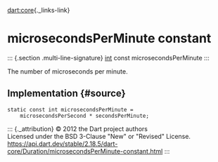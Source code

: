 [dart:core](../../dart-core/dart-core-library){._links-link}

microsecondsPerMinute constant
==============================

::: {.section .multi-line-signature}
[int](../int-class) const microsecondsPerMinute
:::

The number of microseconds per minute.

Implementation {#source}
--------------

``` {.language-dart data-language="dart"}
static const int microsecondsPerMinute =
    microsecondsPerSecond * secondsPerMinute;
```

::: {._attribution}
© 2012 the Dart project authors\
Licensed under the BSD 3-Clause \"New\" or \"Revised\" License.\
<https://api.dart.dev/stable/2.18.5/dart-core/Duration/microsecondsPerMinute-constant.html>
:::
